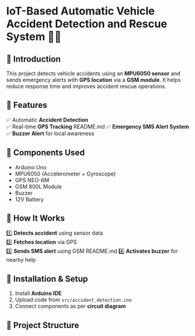 # IoT-Based Automatic Vehicle Accident Detection and Rescue System 🚗💥  

## 🔹 Introduction  
This project detects vehicle accidents using an **MPU6050 sensor** and sends emergency alerts with **GPS location** via a **GSM module**. It helps reduce response time and improves accident rescue operations.  

## 🔹 Features  
✅ Automatic **Accident Detection**  
✅ Real-time **GPS Tracking**  README.md
✅ **Emergency SMS Alert System**  
✅ **Buzzer Alert** for local awareness  

## 🔹 Components Used  
- Arduino Uno  
- MPU6050 (Accelerometer + Gyroscope)  
- GPS NEO-6M  
- GSM 800L Module  
- Buzzer  
- 12V Battery  

## 🔹 How It Works  
1️⃣ **Detects accident** using sensor data  
2️⃣ **Fetches location** via GPS  
3️⃣ **Sends SMS alert** using GSM  README.md
4️⃣ **Activates buzzer** for nearby help  

## 🔹 Installation & Setup  
1. Install **Arduino IDE**  
2. Upload code from `src/accident_detection.ino`  
3. Connect components as per **circuit diagram**  

## 📂 **Project Structure**  
